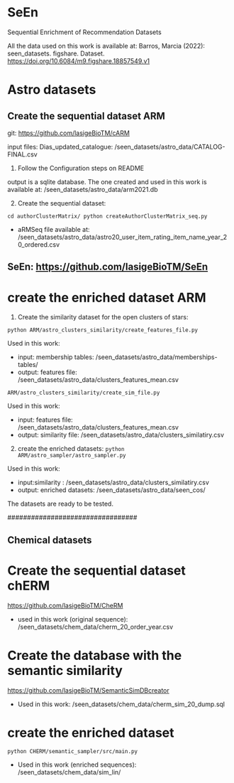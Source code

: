 # SeEn
Sequential Enrichment of Recommendation Datasets

All the data used on this work is available at: Barros, Marcia (2022): seen_datasets. figshare. Dataset. https://doi.org/10.6084/m9.figshare.18857549.v1

# Astro datasets

## Create the sequential dataset ARM
git: https://github.com/lasigeBioTM/cARM

input files: 
Dias_updated_catalogue: /seen_datasets/astro_data/CATALOG-FINAL.csv

1. Follow the Configuration steps on README

 output is a sqlite database. 
The one created and used in this work is available at: /seen_datasets/astro_data/arm2021.db

2. Create the sequential dataset:

``
cd authorClusterMatrix/
python createAuthorClusterMatrix_seq.py
``
* aRMSeq file available at:  /seen_datasets/astro_data/astro20_user_item_rating_item_name_year_20_ordered.csv

## SeEn: https://github.com/lasigeBioTM/SeEn

# create the enriched dataset ARM
1. Create the similarity dataset for the open clusters of stars:

``
python ARM/astro_clusters_similarity/create_features_file.py
``

Used in this work: 
- input: membership tables: /seen_datasets/astro_data/memberships-tables/
- output: features file: /seen_datasets/astro_data/clusters_features_mean.csv

``
ARM/astro_clusters_similarity/create_sim_file.py
``

Used in this work: 
- input: features file: /seen_datasets/astro_data/clusters_features_mean.csv
- output: similarity file: /seen_datasets/astro_data/clusters_similatiry.csv

2. create the enriched datasets: 
``
python ARM/astro_sampler/astro_sampler.py
``

Used in this work: 
- input:similarity :  /seen_datasets/astro_data/clusters_similatiry.csv
- output: enriched datasets: /seen_datasets/astro_data/seen_cos/

The datasets are ready to be tested. 

#################################

## Chemical datasets


# Create the sequential dataset chERM
https://github.com/lasigeBioTM/CheRM 

* used in this work (original sequence): /seen_datasets/chem_data/cherm_20_order_year.csv

# Create the database with the semantic similarity
https://github.com/lasigeBioTM/SemanticSimDBcreator 

- Used in this work: /seen_datasets/chem_data/cherm_sim_20_dump.sql

# create the enriched dataset

``
python CHERM/semantic_sampler/src/main.py
``

- Used in this work (enriched sequences):  /seen_datasets/chem_data/sim_lin/

